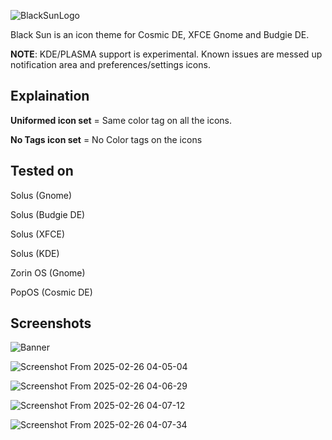 ![BlackSunLogo](https://github.com/user-attachments/assets/29c9b3ca-72d2-4038-9f33-f99af880ddd6)

Black Sun is an icon theme for Cosmic DE, XFCE Gnome and Budgie DE.

**NOTE**: KDE/PLASMA support is experimental. Known issues are messed up notification area and preferences/settings icons.


Explaination
--

**Uniformed icon set** = Same color tag on all the icons.

**No Tags icon set** = No Color tags on the icons



Tested on
--

Solus (Gnome)

Solus (Budgie DE)

Solus (XFCE)

Solus (KDE)

Zorin OS (Gnome)

PopOS (Cosmic DE)


Screenshots
--

![Banner](https://github.com/user-attachments/assets/a40f1307-64d4-4bc6-85ff-125a177ed46e)


![Screenshot From 2025-02-26 04-05-04](https://github.com/user-attachments/assets/9c95ef7c-1096-4d8d-9545-ed9bc2c35f5d)

![Screenshot From 2025-02-26 04-06-29](https://github.com/user-attachments/assets/ca6b24be-d827-49e4-bd65-f1a11a7cee17)

![Screenshot From 2025-02-26 04-07-12](https://github.com/user-attachments/assets/adcf4f79-d38e-4e9d-b910-e0f6ed9eba70)

![Screenshot From 2025-02-26 04-07-34](https://github.com/user-attachments/assets/a8c3319a-bde0-4bf7-93bf-b367567e226f)

